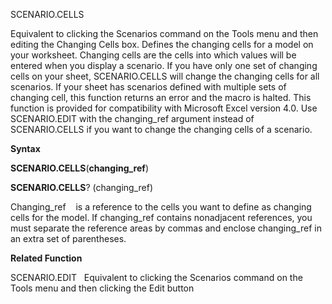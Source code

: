 SCENARIO.CELLS

Equivalent to clicking the Scenarios command on the Tools menu and then
editing the Changing Cells box. Defines the changing cells for a model
on your worksheet. Changing cells are the cells into which values will
be entered when you display a scenario. If you have only one set of
changing cells on your sheet, SCENARIO.CELLS will change the changing
cells for all scenarios. If your sheet has scenarios defined with
multiple sets of changing cell, this function returns an error and the
macro is halted. This function is provided for compatibility with
Microsoft Excel version 4.0. Use SCENARIO.EDIT with the changing\_ref
argument instead of SCENARIO.CELLS if you want to change the changing
cells of a scenario.

**Syntax**

**SCENARIO.CELLS**(**changing\_ref**)

**SCENARIO.CELLS**? (changing\_ref)

Changing\_ref    is a reference to the cells you want to define as
changing cells for the model. If changing\_ref contains nonadjacent
references, you must separate the reference areas by commas and enclose
changing\_ref in an extra set of parentheses.

**Related Function**

SCENARIO.EDIT   Equivalent to clicking the Scenarios command on the
Tools menu and then clicking the Edit button


